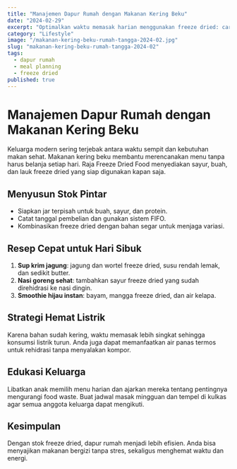 ```yaml
---
title: "Manajemen Dapur Rumah dengan Makanan Kering Beku"
date: "2024-02-29"
excerpt: "Optimalkan waktu memasak harian menggunakan freeze dried: cara menyusun stok, resep cepat, dan strategi hemat listrik bagi keluarga sibuk."
category: "Lifestyle"
image: "/makanan-kering-beku-rumah-tangga-2024-02.jpg"
slug: "makanan-kering-beku-rumah-tangga-2024-02"
tags:
  - dapur rumah
  - meal planning
  - freeze dried
published: true
---
```


# Manajemen Dapur Rumah dengan Makanan Kering Beku

Keluarga modern sering terjebak antara waktu sempit dan kebutuhan makan sehat. Makanan kering beku membantu merencanakan menu tanpa harus belanja setiap hari. Raja Freeze Dried Food menyediakan sayur, buah, dan lauk freeze dried yang siap digunakan kapan saja.

## Menyusun Stok Pintar

- Siapkan jar terpisah untuk buah, sayur, dan protein.
- Catat tanggal pembelian dan gunakan sistem FIFO.
- Kombinasikan freeze dried dengan bahan segar untuk menjaga variasi.

## Resep Cepat untuk Hari Sibuk

1. **Sup krim jagung**: jagung dan wortel freeze dried, susu rendah lemak, dan sedikit butter.
2. **Nasi goreng sehat**: tambahkan sayur freeze dried yang sudah direhidrasi ke nasi dingin.
3. **Smoothie hijau instan**: bayam, mangga freeze dried, dan air kelapa.

## Strategi Hemat Listrik

Karena bahan sudah kering, waktu memasak lebih singkat sehingga konsumsi listrik turun. Anda juga dapat memanfaatkan air panas termos untuk rehidrasi tanpa menyalakan kompor.

## Edukasi Keluarga

Libatkan anak memilih menu harian dan ajarkan mereka tentang pentingnya mengurangi food waste. Buat jadwal masak mingguan dan tempel di kulkas agar semua anggota keluarga dapat mengikuti.

## Kesimpulan

Dengan stok freeze dried, dapur rumah menjadi lebih efisien. Anda bisa menyajikan makanan bergizi tanpa stres, sekaligus menghemat waktu dan energi.
